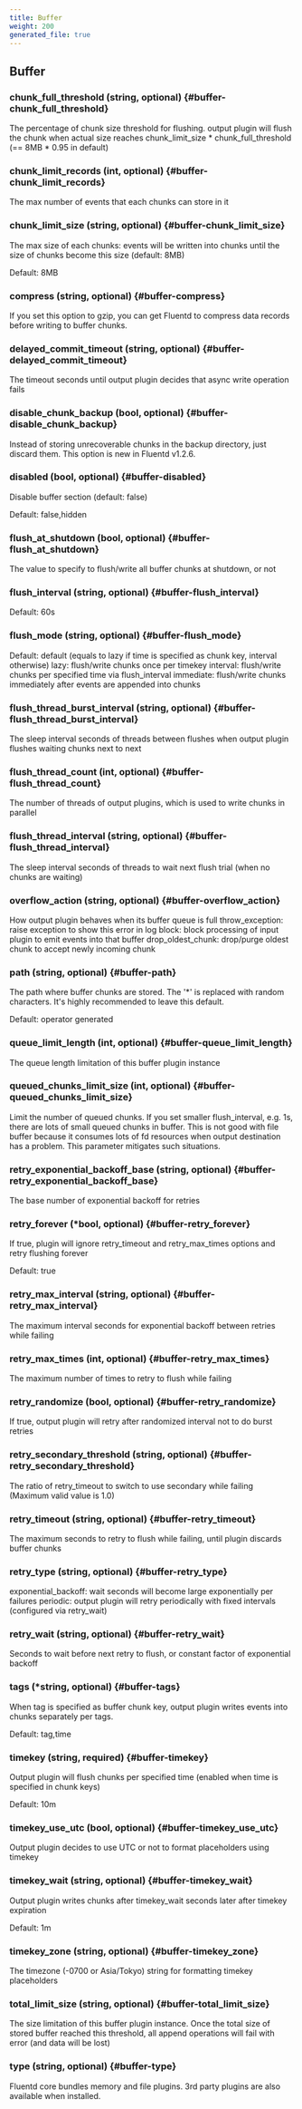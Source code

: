 ```yaml
---
title: Buffer
weight: 200
generated_file: true
---
```


## Buffer

### chunk_full_threshold (string, optional) {#buffer-chunk_full_threshold}

The percentage of chunk size threshold for flushing. output plugin will flush the chunk when actual size reaches chunk_limit_size * chunk_full_threshold (== 8MB * 0.95 in default) 


### chunk_limit_records (int, optional) {#buffer-chunk_limit_records}

The max number of events that each chunks can store in it 


### chunk_limit_size (string, optional) {#buffer-chunk_limit_size}

The max size of each chunks: events will be written into chunks until the size of chunks become this size (default: 8MB) 

Default: 8MB

### compress (string, optional) {#buffer-compress}

If you set this option to gzip, you can get Fluentd to compress data records before writing to buffer chunks. 


### delayed_commit_timeout (string, optional) {#buffer-delayed_commit_timeout}

The timeout seconds until output plugin decides that async write operation fails 


### disable_chunk_backup (bool, optional) {#buffer-disable_chunk_backup}

Instead of storing unrecoverable chunks in the backup directory, just discard them. This option is new in Fluentd v1.2.6. 


### disabled (bool, optional) {#buffer-disabled}

Disable buffer section (default: false) 

Default: false,hidden

### flush_at_shutdown (bool, optional) {#buffer-flush_at_shutdown}

The value to specify to flush/write all buffer chunks at shutdown, or not 


### flush_interval (string, optional) {#buffer-flush_interval}

Default: 60s 


### flush_mode (string, optional) {#buffer-flush_mode}

Default: default (equals to lazy if time is specified as chunk key, interval otherwise) lazy: flush/write chunks once per timekey interval: flush/write chunks per specified time via flush_interval immediate: flush/write chunks immediately after events are appended into chunks 


### flush_thread_burst_interval (string, optional) {#buffer-flush_thread_burst_interval}

The sleep interval seconds of threads between flushes when output plugin flushes waiting chunks next to next 


### flush_thread_count (int, optional) {#buffer-flush_thread_count}

The number of threads of output plugins, which is used to write chunks in parallel 


### flush_thread_interval (string, optional) {#buffer-flush_thread_interval}

The sleep interval seconds of threads to wait next flush trial (when no chunks are waiting) 


### overflow_action (string, optional) {#buffer-overflow_action}

How output plugin behaves when its buffer queue is full throw_exception: raise exception to show this error in log block: block processing of input plugin to emit events into that buffer drop_oldest_chunk: drop/purge oldest chunk to accept newly incoming chunk 


### path (string, optional) {#buffer-path}

The path where buffer chunks are stored. The '*' is replaced with random characters. It's highly recommended to leave this default.  

Default:  operator generated

### queue_limit_length (int, optional) {#buffer-queue_limit_length}

The queue length limitation of this buffer plugin instance 


### queued_chunks_limit_size (int, optional) {#buffer-queued_chunks_limit_size}

Limit the number of queued chunks. If you set smaller flush_interval, e.g. 1s, there are lots of small queued chunks in buffer. This is not good with file buffer because it consumes lots of fd resources when output destination has a problem. This parameter mitigates such situations. 


### retry_exponential_backoff_base (string, optional) {#buffer-retry_exponential_backoff_base}

The base number of exponential backoff for retries 


### retry_forever (*bool, optional) {#buffer-retry_forever}

If true, plugin will ignore retry_timeout and retry_max_times options and retry flushing forever 

Default: true

### retry_max_interval (string, optional) {#buffer-retry_max_interval}

The maximum interval seconds for exponential backoff between retries while failing 


### retry_max_times (int, optional) {#buffer-retry_max_times}

The maximum number of times to retry to flush while failing 


### retry_randomize (bool, optional) {#buffer-retry_randomize}

If true, output plugin will retry after randomized interval not to do burst retries 


### retry_secondary_threshold (string, optional) {#buffer-retry_secondary_threshold}

The ratio of retry_timeout to switch to use secondary while failing (Maximum valid value is 1.0) 


### retry_timeout (string, optional) {#buffer-retry_timeout}

The maximum seconds to retry to flush while failing, until plugin discards buffer chunks 


### retry_type (string, optional) {#buffer-retry_type}

exponential_backoff: wait seconds will become large exponentially per failures periodic: output plugin will retry periodically with fixed intervals (configured via retry_wait) 


### retry_wait (string, optional) {#buffer-retry_wait}

Seconds to wait before next retry to flush, or constant factor of exponential backoff 


### tags (*string, optional) {#buffer-tags}

When tag is specified as buffer chunk key, output plugin writes events into chunks separately per tags.  

Default:  tag,time

### timekey (string, required) {#buffer-timekey}

Output plugin will flush chunks per specified time (enabled when time is specified in chunk keys) 

Default: 10m

### timekey_use_utc (bool, optional) {#buffer-timekey_use_utc}

Output plugin decides to use UTC or not to format placeholders using timekey 


### timekey_wait (string, optional) {#buffer-timekey_wait}

Output plugin writes chunks after timekey_wait seconds later after timekey expiration 

Default: 1m

### timekey_zone (string, optional) {#buffer-timekey_zone}

The timezone (-0700 or Asia/Tokyo) string for formatting timekey placeholders 


### total_limit_size (string, optional) {#buffer-total_limit_size}

The size limitation of this buffer plugin instance. Once the total size of stored buffer reached this threshold, all append operations will fail with error (and data will be lost) 


### type (string, optional) {#buffer-type}

Fluentd core bundles memory and file plugins. 3rd party plugins are also available when installed. 



